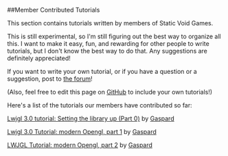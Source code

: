 ##Member Contributed Tutorials

This section contains tutorials written by members of Static Void Games.

This is still experimental, so I'm still figuring out the best way to organize all this. I want to make it easy, fun, and rewarding for other people to write tutorials, but I don't know the best way to do that. Any suggestions are definitely appreciated!

If you want to write your own tutorial, or if you have a question or a suggestion, post to [the forum](http://forum.staticvoidgames.com/c/tutorials)!

(Also, feel free to edit this page on [GitHub](https://github.com/KevinWorkman/StaticVoidGames/blob/master/StaticVoidGames/src/main/webapp/WEB-INF/tutorialsContent/contributed/index.markdown) to include your own tutorials!)

Here's a list of the tutorials our members have contributed so far:

[Lwjgl 3.0 tutorial: Setting the library up (Part 0)](http://forum.staticvoidgames.com/t/lwjgl-3-0-tutorial-setting-the-library-up-and-reminding-you-to-upgrade-your-drivers-part-0/34) by [Gaspard](http://staticvoidgames.com/members/Gaspard)

[Lwjgl 3.0 Tutorial: modern Opengl, part 1](http://forum.staticvoidgames.com/t/lwjgl-3-0-tutorial-modern-opengl-part-1/32) by [Gaspard](http://staticvoidgames.com/members/Gaspard)

[LWJGL Tutorial: modern Opengl, part 2](http://forum.staticvoidgames.com/t/lwjgl-tutorial-modern-opengl-part-2/35) by [Gaspard](http://staticvoidgames.com/members/Gaspard)